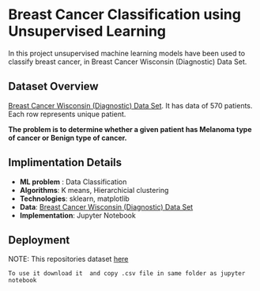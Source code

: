 # Breast Cancer Classification using Unsupervised Learning

In this project unsupervised machine learning models have been used to classify breast cancer, in Breast Cancer Wisconsin (Diagnostic) Data Set.

## Dataset Overview

[Breast Cancer Wisconsin (Diagnostic) Data Set](https://github.com/abhinnpandey/Breast-Cancer-Classification/blob/master/Breast%20Cancer%20Classification/Breast%20Cancer.csv). It has data of 570 patients. Each row represents unique patient.

**The problem is to determine whether a given patient has Melanoma type of cancer or Benign type of cancer.**

## Implimentation Details

- **ML problem** : Data Classification
- **Algorithms**: K means, Hierarchicial clustering
- **Technologies**: sklearn, matplotlib
- **Data**: [Breast Cancer Wisconsin (Diagnostic) Data Set](https://github.com/abhinnpandey/Breast-Cancer-Classification/blob/master/Breast%20Cancer%20Classification/Breast%20Cancer.csv)  
- **Implementation**: Jupyter Notebook


## Deployment
NOTE: 
This repositories dataset [here](https://github.com/abhinnpandey/Breast-Cancer-Classification/blob/master/Breast%20Cancer%20Classification/Breast%20Cancer.csv)


````
To use it download it  and copy .csv file in same folder as jupyter notebook 
````






